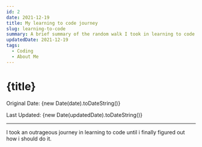 ```yaml
---
id: 2
date: 2021-12-19
title: My learning to code journey
slug: learning-to-code
summary: A brief summary of the random walk I took in learning to code
updatedDate: 2021-12-19
tags:
  - Coding
  - About Me
---
```


# {title}

Original Date: {new Date(date).toDateString()}

Last Updated: {new Date(updatedDate).toDateString()}

---

I took an outrageous journey in learning to code until i finally figured out how i should do it.
